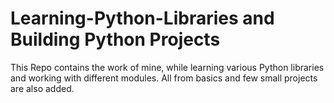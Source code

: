 # Learning-Python-Libraries and Building Python Projects
This Repo contains the work of mine, while learning various Python libraries and working with different modules. All from basics and few small projects are also added. 
